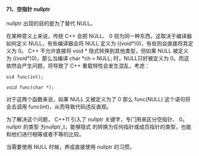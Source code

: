 #### 71、空指针 nullptr

nullptr 出现的⽬的是为了替代 NULL。

在某种意义上来说，传统 C++ 会把 NULL、  0 视为同⼀种东⻄，这取决于编译器如何定义     NULL，有些编译器会将 NULL 定义为 ((void*)0)，有些则会直接将其定义为 0。 C++ 不允许直接将 void * 隐式转换到其他类型，但如果 NULL 被定义为 ((void*)0)，那么当编译 char *ch = NULL; 时，NULL只好被定义为 0。⽽这依然会产⽣问题，将导致了 C++ 重载特性会发⽣混乱，考虑：

```
oid func(int);

void func(char *); 
```

对于这两个函数来说，如果 NULL ⼜被定义为了 0 那么 func(NULL) 这个语句将 会去调⽤ func(int)，从⽽导致代码违反直观。

为了解决这个问题，   C++11 引⼊了 nullptr 关键字，专⻔⽤来区分空指针、  0。 nullptr 的类型 为nullptr_t，能够隐式 的转换为任何指针或成员指针的类型，也能和他们进⾏相等或者不等的⽐较。

当需要使⽤ NULL 时候，养成直接使⽤ nullptr 的习惯。